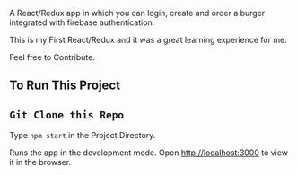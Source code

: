 A React/Redux app in which you can login, create and order a burger integrated with firebase authentication.

This is my First React/Redux and it was a great learning experience for me.

Feel free to Contribute.

## To Run This Project

## `Git Clone this Repo`

Type `npm start` in the Project Directory.


Runs the app in the development mode.
Open [http://localhost:3000](http://localhost:3000) to view it in the browser.



